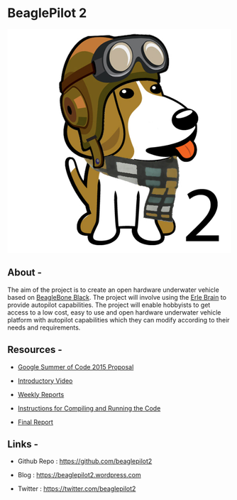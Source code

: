 BeaglePilot 2
=============

![BeaglePilot2](https://github.com/BeaglePilot2/meta/blob/master/images/beaglepilot2.jpg)

## About -

The aim of the project is to create an open hardware underwater vehicle based on [BeagleBone Black](http://beagleboard.org/black). The project will involve using the [Erle Brain](https://erlerobotics.com/blog/erle-brain/) to provide autopilot capabilities. The project will enable hobbyists to get access to a low cost, easy to use and open hardware underwater vehicle platform with autopilot capabilities which they can modify according to their needs and requirements.

## Resources -

* [Google Summer of Code 2015 Proposal](https://github.com/BeaglePilot2/meta/blob/master/Proposal.md)

* [Introductory Video](https://www.youtube.com/watch?v=GvIZOCGMYiA)

* [Weekly Reports](https://groups.google.com/forum/#!topic/beagleboard-gsoc/qeVWQJtjLVs)

* [Instructions for Compiling and Running the Code](https://github.com/BeaglePilot2/meta/blob/master/Instructions.md)

* [Final Report](https://github.com/BeaglePilot2/meta/blob/master/Report.md)

## Links -

* Github Repo : https://github.com/beaglepilot2

* Blog : https://beaglepilot2.wordpress.com

* Twitter : https://twitter.com/beaglepilot2
